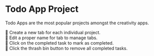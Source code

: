 # Todo App Project

Todo Apps are the most popular projects amongst the creativity apps. 

🚀 Create a new tab for each individual project. <br/>
🚀 Edit a proper name for tab to manage tabs. <br/>
🚀 Click on the completed task to mark as completed. <br/>
🚀 Click the thrash bin button to remove all completed tasks.
